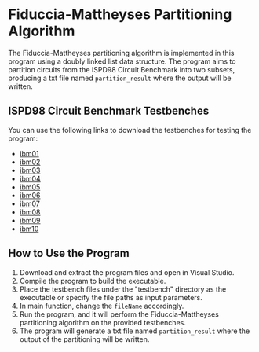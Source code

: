 # Fiduccia-Mattheyses Partitioning Algorithm

The Fiduccia-Mattheyses partitioning algorithm is implemented in this program using a doubly linked list data structure. The program aims to partition circuits from the ISPD98 Circuit Benchmark into two subsets, producing a txt file named `partition_result` where the output will be written.

## ISPD98 Circuit Benchmark Testbenches

You can use the following links to download the testbenches for testing the program:

- [ibm01](https://vlsicad.ucsd.edu/UCLAWeb/cheese/circuits/ibm01.tar.gz)
- [ibm02](https://vlsicad.ucsd.edu/UCLAWeb/cheese/circuits/ibm02.tar.gz)
- [ibm03](https://vlsicad.ucsd.edu/UCLAWeb/cheese/circuits/ibm03.tar.gz)
- [ibm04](https://vlsicad.ucsd.edu/UCLAWeb/cheese/circuits/ibm04.tar.gz)
- [ibm05](https://vlsicad.ucsd.edu/UCLAWeb/cheese/circuits/ibm05.tar.gz)
- [ibm06](https://vlsicad.ucsd.edu/UCLAWeb/cheese/circuits/ibm06.tar.gz)
- [ibm07](https://vlsicad.ucsd.edu/UCLAWeb/cheese/circuits/ibm07.tar.gz)
- [ibm08](https://vlsicad.ucsd.edu/UCLAWeb/cheese/circuits/ibm08.tar.gz)
- [ibm09](https://vlsicad.ucsd.edu/UCLAWeb/cheese/circuits/ibm09.tar.gz)
- [ibm10](https://vlsicad.ucsd.edu/UCLAWeb/cheese/circuits/ibm10.tar.gz)

## How to Use the Program

1. Download and extract the program files and open in Visual Studio.
2. Compile the program to build the executable.
3. Place the testbench files under the "testbench" directory as the executable or specify the file paths as input parameters.
4. In main function, change the `fileName` accordingly.
5. Run the program, and it will perform the Fiduccia-Mattheyses partitioning algorithm on the provided testbenches.
6. The program will generate a txt file named `partition_result` where the output of the partitioning will be written.
